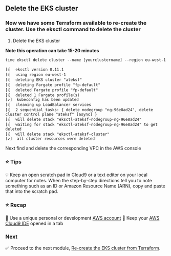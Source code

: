 ## Delete the EKS cluster

### Now we have some Terraform available to re-create the cluster. Use the eksctl command to delete the cluster



1. Delete the EKS cluster
   
**Note this operation can take 15-20 minutes**

```console
time eksctl delete cluster --name [yourclustername] --region eu-west-1
```

```
[ℹ]  eksctl version 0.11.1
[ℹ]  using region eu-west-1
[ℹ]  deleting EKS cluster "ateksf"
[ℹ]  deleting Fargate profile "fp-default"
[ℹ]  deleted Fargate profile "fp-default"
[ℹ]  deleted 1 Fargate profile(s)
[✔]  kubeconfig has been updated
[ℹ]  cleaning up LoadBalancer services
[ℹ]  2 sequential tasks: { delete nodegroup "ng-96e8ad24", delete cluster control plane "ateksf" [async] }
[ℹ]  will delete stack "eksctl-ateksf-nodegroup-ng-96e8ad24"
[ℹ]  waiting for stack "eksctl-ateksf-nodegroup-ng-96e8ad24" to get deleted
[ℹ]  will delete stack "eksctl-ateksf-cluster"
[✔]  all cluster resources were deleted

```

Next find and delete the corresponding VPC in the AWS console




### :star: Tips

:bulb: Keep an open scratch pad in Cloud9 or a text editor on your local computer
for notes.  When the step-by-step directions tell you to note something such as
an ID or Amazon Resource Name (ARN), copy and paste that into the scratch pad.

### :star: Recap

:key: Use a unique personal or development [AWS account](#aws-account)
:key: Keep your [AWS Cloud9 IDE](#aws-cloud9-ide) opened in a tab

### Next

:white_check_mark: Proceed to the next module, [Re-create the EKS cluster from Terraform](../terraform_eks).


